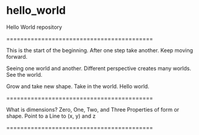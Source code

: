 # hello_world
Hello World repository

==========================================

This is the start of the beginning. 
After one step take another. 
Keep moving forward.

Seeing one world and another.
Different perspective creates many worlds.
See the world.

Grow and take new shape.
Take in the world.
Hello world.

==========================================

What is dimensions?
Zero, One, Two, and Three
Properties of form or shape.
Point to a Line to (x, y) and z

==========================================
